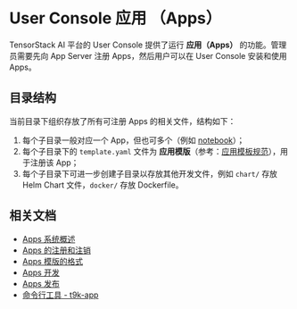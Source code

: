 # User Console 应用 （Apps）

TensorStack AI 平台的 User Console 提供了运行 **应用（Apps）** 的功能。管理员需要先向 App Server 注册 Apps，然后用户可以在 User Console 安装和使用 Apps。

## 目录结构

当前目录下组织存放了所有可注册 Apps 的相关文件，结构如下：

1. 每个子目录一般对应一个 App，但也可多个（例如 [notebook](./notebook/)）；
2. 每个子目录下的 `template.yaml` 文件为 **应用模版**（参考：[应用模板规范](../docs/template.md)），用于注册该 App；
3. 每个子目录下可进一步创建子目录以存放其他开发文件，例如 `chart/` 存放 Helm Chart 文件，`docker/` 存放 Dockerfile。

## 相关文档

* [Apps 系统概述](../docs/overview.md)
* [Apps 的注册和注销](../docs/register.md)
* [Apps 模版的格式](../docs/template.md)
* [Apps 开发](../docs/dev.md)
* [Apps 发布](../docs/release.md)
* [命令行工具 - t9k-app](../docs/appendix.md)
